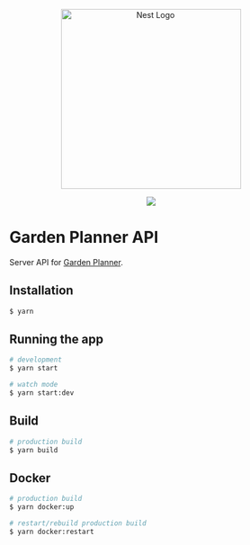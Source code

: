<p align="center">
  <img src="https://user-images.githubusercontent.com/1388138/163386292-72701edb-e8ae-4211-b2e2-8ebd4e144b96.png" width="320" alt="Nest Logo" />
</p>

<p align=center>
  <a href="https://github.com/KaneFreeman/garden-planner-api/actions/workflows/build.yml/badge.svg"><img src="https://github.com/KaneFreeman/garden-planner-api/actions/workflows/build.yml/badge.svg" /></a>
</p>

# Garden Planner API

Server API for [Garden Planner](https://github.com/KaneFreeman/garden-planner).

## Installation

```bash
$ yarn
```

## Running the app

```bash
# development
$ yarn start

# watch mode
$ yarn start:dev
```

## Build

```bash
# production build
$ yarn build
```

## Docker

```bash
# production build
$ yarn docker:up

# restart/rebuild production build
$ yarn docker:restart
```
